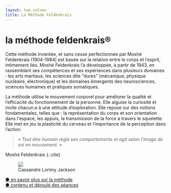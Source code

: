 ```yaml
---
layout: two-column
title: La Méthode Feldenkrais
---
```



# la méthode feldenkrais<span class="registered">&reg;</span>

Cette méthode inventée, et sans cesse perfectionnée par Moshé Feldenkrais (1904-1984) est basée sur la relation entre le corps et l’esprit, intimement liés. 
Moshé Feldenkrais l’a développée, à partir de 1943, en rassemblant ses compétences et ses expériences dans plusieurs domaines :  les arts martiaux, les sciences dite "dures" (mécanique, physique nucléaire, électronique) et les domaines émergents des neurosciences, sciences humaines et pratiques somatiques.

La méthode utilise le mouvement corporel pour améliorer la qualité et l’efficacité du fonctionnement de la personne.
Elle aiguise la curiosité et invite chacun.e à une attitude d’exploration.
Elle repose sur des notions fondamentales,  telles que : la représentation du corps et son orientation dans l'espace, les appuis, la transmission de la force à travers le squelette.
Elle met en jeu la plasticité du cerveau et l’importance de la perception dans l’action.  

> « *Tout être humain règle ses comportements et agit selon l'image de soi en mouvement.* » 

Moshé Feldenkrais
{:.cite}


<div class="media-outer">
  <div class="media-image">
   <figure>
    <img src="http://res.cloudinary.com/dnxcesebo/image/upload/c_scale,h_400,r_15/v1527780128/cassandre_ompoisson_2_vfpcl7.jpg"/>
   <figcaption>Cassandre Lorimy Jackson</figcaption>
   </figure>
  </div>
 
 
<div class="savoir-plus">
  <a href="feldenkrais-plus">● en savoir plus sur la méthode</a></div>
<div class="savoir-plus"><a href="contenu-des-seances-feldenkrais">● contenu et déroulé des séances</a></div>
</div>
